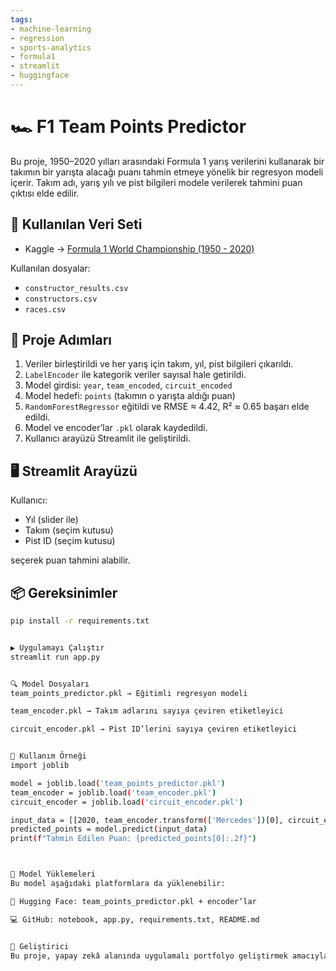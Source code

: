 ```yaml
---
tags:
- machine-learning
- regression
- sports-analytics
- formula1
- streamlit
- huggingface
---
```


# 🏎️ F1 Team Points Predictor

Bu proje, 1950–2020 yılları arasındaki Formula 1 yarış verilerini kullanarak bir takımın bir yarışta alacağı puanı tahmin etmeye yönelik bir regresyon modeli içerir. Takım adı, yarış yılı ve pist bilgileri modele verilerek tahmini puan çıktısı elde edilir.

## 📌 Kullanılan Veri Seti

- Kaggle → [Formula 1 World Championship (1950 - 2020)](https://www.kaggle.com/datasets/rohanrao/formula-1-world-championship-1950-2020)

Kullanılan dosyalar:
- `constructor_results.csv`
- `constructors.csv`
- `races.csv`

## 🧪 Proje Adımları

1. Veriler birleştirildi ve her yarış için takım, yıl, pist bilgileri çıkarıldı.
2. `LabelEncoder` ile kategorik veriler sayısal hale getirildi.
3. Model girdisi: `year`, `team_encoded`, `circuit_encoded`
4. Model hedefi: `points` (takımın o yarışta aldığı puan)
5. `RandomForestRegressor` eğitildi ve RMSE ≈ 4.42, R² ≈ 0.65 başarı elde edildi.
6. Model ve encoder’lar `.pkl` olarak kaydedildi.
7. Kullanıcı arayüzü Streamlit ile geliştirildi.

## 🖥️ Streamlit Arayüzü

Kullanıcı:
- Yıl (slider ile)
- Takım (seçim kutusu)
- Pist ID (seçim kutusu)

seçerek puan tahmini alabilir.

## 📦 Gereksinimler

```bash
pip install -r requirements.txt


▶ Uygulamayı Çalıştır
streamlit run app.py


🔍 Model Dosyaları
team_points_predictor.pkl → Eğitimli regresyon modeli

team_encoder.pkl → Takım adlarını sayıya çeviren etiketleyici

circuit_encoder.pkl → Pist ID’lerini sayıya çeviren etiketleyici


🧠 Kullanım Örneği
import joblib

model = joblib.load('team_points_predictor.pkl')
team_encoder = joblib.load('team_encoder.pkl')
circuit_encoder = joblib.load('circuit_encoder.pkl')

input_data = [[2020, team_encoder.transform(['Mercedes'])[0], circuit_encoder.transform(['monza'])[0]]]
predicted_points = model.predict(input_data)
print(f"Tahmin Edilen Puan: {predicted_points[0]:.2f}")



🚀 Model Yüklemeleri
Bu model aşağıdaki platformlara da yüklenebilir:

🤗 Hugging Face: team_points_predictor.pkl + encoder’lar

💻 GitHub: notebook, app.py, requirements.txt, README.md


👤 Geliştirici
Bu proje, yapay zekâ alanında uygulamalı portfolyo geliştirmek amacıyla oluşturulmuştur. Spor analitiği, veri mühendisliği ve makine öğrenimi alanlarının birleşimini temsil eder.


